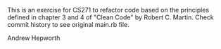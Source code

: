 This is an exercise for CS271 to refactor code based on the principles defined in chapter 3 and 4 of "Clean Code" by Robert C. Martin. Check commit history to see original main.rb file.

Andrew Hepworth
